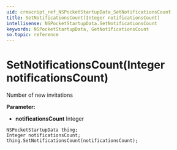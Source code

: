 ```yaml
---
uid: crmscript_ref_NSPocketStartupData_SetNotificationsCount
title: SetNotificationsCount(Integer notificationsCount)
intellisense: NSPocketStartupData.SetNotificationsCount
keywords: NSPocketStartupData, GetNotificationsCount
so.topic: reference
---
```


# SetNotificationsCount(Integer notificationsCount)

Number of new invitations

**Parameter:** 
* **notificationsCount** Integer

```crmscript
NSPocketStartupData thing;
Integer notificationsCount;
thing.SetNotificationsCount(notificationsCount);
```

